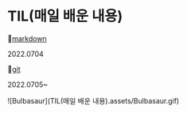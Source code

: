 # TIL(매일 배운 내용)



🌸[markdown](https://github.com/Gkhy/TIL/tree/master/markdown)

2022.0704

🌷[git](https://github.com/Gkhy/TIL/tree/master/git)

2022.0705~

![Bulbasaur](TIL(매일 배운 내용).assets/Bulbasaur.gif)
